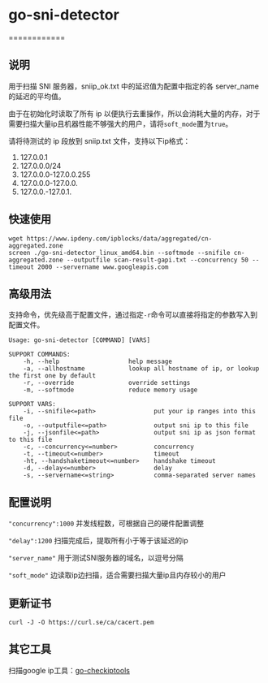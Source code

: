# go-sni-detector

============

## 说明

用于扫描 SNI 服务器，sniip_ok.txt 中的延迟值为配置中指定的各 server_name 的延迟的平均值。

由于在初始化时读取了所有 ip 以便执行去重操作，所以会消耗大量的内存，对于需要扫描大量ip且机器性能不够强大的用户，请将`soft_mode`置为`true`。

请将待测试的 ip 段放到 sniip.txt 文件，支持以下ip格式：

1. 127.0.0.1
2. 127.0.0.0/24
3. 127.0.0.0-127.0.0.255
4. 127.0.0.0-127.0.0.
5. 127.0.0.-127.0.1.

## 快速使用
```
wget https://www.ipdeny.com/ipblocks/data/aggregated/cn-aggregated.zone
screen ./go-sni-detector_linux_amd64.bin --softmode --snifile cn-aggregated.zone --outputfile scan-result-gapi.txt --concurrency 50 --timeout 2000 --servername www.googleapis.com
```

## 高级用法

支持命令，优先级高于配置文件，通过指定`-r`命令可以直接将指定的参数写入到配置文件。

```
Usage: go-sni-detector [COMMAND] [VARS]

SUPPORT COMMANDS:
	-h, --help                   help message
	-a, --allhostname            lookup all hostname of ip, or lookup the first one by default
	-r, --override               override settings
	-m, --softmode               reduce memory usage

SUPPORT VARS:
	-i, --snifile<=path>                put your ip ranges into this file
	-o, --outputfile<=path>             output sni ip to this file
	-j, --jsonfile<=path>               output sni ip as json format to this file
	-c, --concurrency<=number>          concurrency
	-t, --timeout<=number>              timeout
	-ht, --handshaketimeout<=number>    handshake timeout
	-d, --delay<=number>                delay
	-s, --servername<=string>           comma-separated server names
```

## 配置说明

`"concurrency":1000` 并发线程数，可根据自己的硬件配置调整

`"delay":1200` 扫描完成后，提取所有小于等于该延迟的ip

`"server_name"` 用于测试SNI服务器的域名，以逗号分隔

`"soft_mode"` 边读取ip边扫描，适合需要扫描大量ip且内存较小的用户

## 更新证书
`curl -J -O https://curl.se/ca/cacert.pem`

## 其它工具

扫描google ip工具：[go-checkiptools](https://github.com/johnsonz/go-checkiptools)
